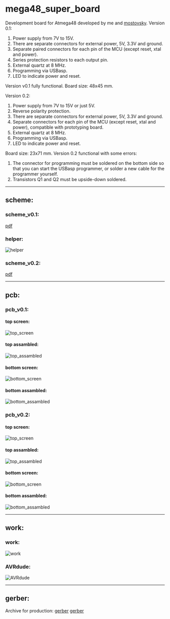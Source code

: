# mega48_super_board
Development board for Atmega48 developed by me and [mostovsky](https://github.com/mostovsky).
Version 0.1:
1. Power supply from 7V to 15V.
2. There are separate connectors for external power, 5V, 3.3V and ground.
3. Separate paired connectors for each pin of the MCU (except reset, xtal and power).
4. Series protection resistors to each output pin.
5. External quartz at 8 MHz.
6. Programming via USBasp.
7. LED to indicate power and reset. 

Version v0.1 fully functional. Board size: 48x45 mm.

Version 0.2:
1. Power supply from 7V to 15V or just 5V.
2. Reverse polarity protection.
3. There are separate connectors for external power, 5V, 3.3V and ground.
4. Separate connectors for each pin of the MCU (except reset, xtal and power), compatible with prototyping board.
5. External quartz at 8 MHz.
6. Programming via USBasp.
7. LED to indicate power and reset. 

Board size: 23x71 mm.
Version 0.2 functional with some errors:
1. The connector for programming must be soldered on the bottom side so that you can start the USBasp programmer, or solder a new cable for the programmer yourself. 
2. Transistors Q1 and Q2 must be upside-down soldered. 

***
## scheme:
### scheme_v0.1:
[pdf](docs/scheme_v0.1.pdf)
### helper:
![helper](docs/helper.jpg)
### scheme_v0.2:
[pdf](docs/scheme_v0.2.pdf)

***
## pcb:
### pcb_v0.1:
#### top screen:
![top_screen](view/v0.1/screen_v0.1_top.png)
#### top assambled:
![top_assambled](view/v0.1/view_v0.1_top.jpg)
#### bottom screen:
![bottom_screen](view/v0.1/screen_v0.1_bottom.png)
#### bottom assambled:
![bottom_assambled](view/v0.1/view_v0.1_bottom.jpg)
### pcb_v0.2:
#### top screen:
![top_screen](view/v0.2/screen_v0.2_top.png)
#### top assambled:
![top_assambled](view/v0.2/view_v0.2_top.jpg)
#### bottom screen:
![bottom_screen](view/v0.2/screen_v0.2_bottom.png)
#### bottom assambled:
![bottom_assambled](view/v0.2/view_v0.2_bottom.jpg)

***
## work:
### work:
![work](view/v0.1/view_0.1_work.jpg)
### AVRdude:
![AVRdude](docs/mega48_super_board_v0.1_calibr.png)

***
## gerber:
Archive for production:
[gerber](https://github.com/piro-s/mega48_super_board/raw/main/gerber/mega48_super_board_v0.1.zip)
[gerber](https://github.com/piro-s/mega48_super_board/raw/main/gerber/mega48_super_board_v0.2.zip)